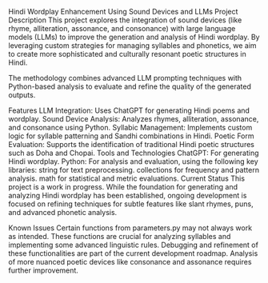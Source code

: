 Hindi Wordplay Enhancement Using Sound Devices and LLMs
Project Description
This project explores the integration of sound devices (like rhyme, alliteration, assonance, and consonance) with large language models (LLMs) to improve the generation and analysis of Hindi wordplay. By leveraging custom strategies for managing syllables and phonetics, we aim to create more sophisticated and culturally resonant poetic structures in Hindi.

The methodology combines advanced LLM prompting techniques with Python-based analysis to evaluate and refine the quality of the generated outputs.

Features
LLM Integration: Uses ChatGPT for generating Hindi poems and wordplay.
Sound Device Analysis: Analyzes rhymes, alliteration, assonance, and consonance using Python.
Syllabic Management: Implements custom logic for syllable patterning and Sandhi combinations in Hindi.
Poetic Form Evaluation: Supports the identification of traditional Hindi poetic structures such as Doha and Chopai.
Tools and Technologies
ChatGPT: For generating Hindi wordplay.
Python: For analysis and evaluation, using the following key libraries:
string for text preprocessing.
collections for frequency and pattern analysis.
math for statistical and metric evaluations.
Current Status
This project is a work in progress. While the foundation for generating and analyzing Hindi wordplay has been established, ongoing development is focused on refining techniques for subtle features like slant rhymes, puns, and advanced phonetic analysis.

Known Issues
Certain functions from parameters.py may not always work as intended. These functions are crucial for analyzing syllables and implementing some advanced linguistic rules. Debugging and refinement of these functionalities are part of the current development roadmap.
Analysis of more nuanced poetic devices like consonance and assonance requires further improvement.
